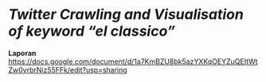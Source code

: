 # *Twitter Crawling and Visualisation of keyword “el classico”*

**Laporan** https://docs.google.com/document/d/1a7KmBZU8bk5azYXKqOEYZuQEItWtZw0vrbrNiz55FFk/edit?usp=sharing

